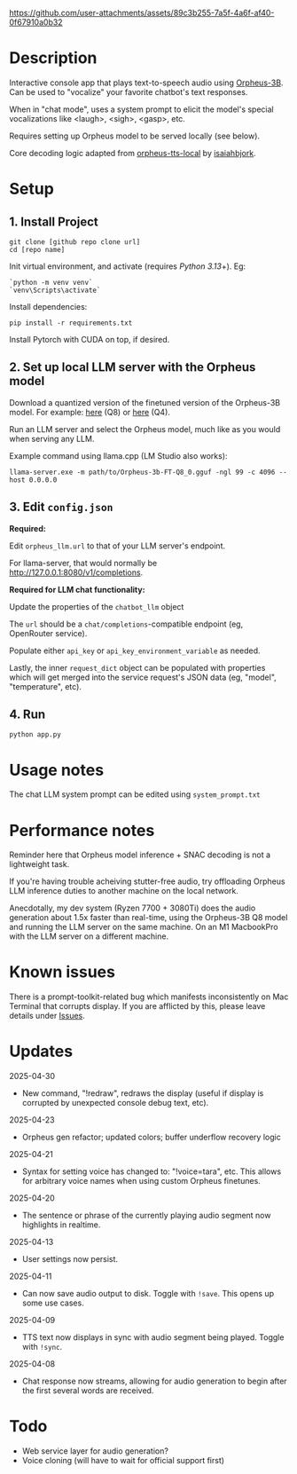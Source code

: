 https://github.com/user-attachments/assets/89c3b255-7a5f-4a6f-af40-0f67910a0b32

# Description

Interactive console app that plays text-to-speech audio using [Orpheus-3B](https://huggingface.co/canopylabs/orpheus-3b-0.1-ft). Can be used to "vocalize" your favorite chatbot's text responses. 

When in "chat mode", uses a system prompt to elicit the model's special vocalizations like \<laugh\>, \<sigh\>, \<gasp\>, etc.

Requires setting up Orpheus model to be served locally (see below). 

Core decoding logic adapted from [orpheus-tts-local](https://github.com/isaiahbjork/orpheus-tts-local) by [isaiahbjork](https://github.com/isaiahbjork).

# Setup

## 1. Install Project

    git clone [github repo clone url]
    cd [repo name]

Init virtual environment, and activate (requires *Python 3.13*+). Eg:

    `python -m venv venv`
    `venv\Scripts\activate`

Install dependencies:

    pip install -r requirements.txt

Install Pytorch with CUDA on top, if desired.

## 2. Set up local LLM server with the Orpheus model

Download a quantized version of the finetuned version of the Orpheus-3B model. For example: [here](https://huggingface.co/lex-au/Orpheus-3b-FT-Q8_0.gguf) (Q8) or [here](https://huggingface.co/isaiahbjork/orpheus-3b-0.1-ft-Q4_K_M-GGUF) (Q4).

Run an LLM server and select the Orpheus model, much like as you would when serving any LLM.

Example command using llama.cpp (LM Studio also works):

    llama-server.exe -m path/to/Orpheus-3b-FT-Q8_0.gguf -ngl 99 -c 4096 --host 0.0.0.0

## 3. Edit `config.json` 

**Required:**

Edit `orpheus_llm.url` to that of your LLM server's endpoint.

For llama-server, that would normally be http://127.0.0.1:8080/v1/completions.

**Required for LLM chat functionality:**

Update the properties of the `chatbot_llm` object

The `url` should be a `chat/completions`-compatible endpoint (eg, OpenRouter service). 

Populate either `api_key` or `api_key_environment_variable` as needed. 

Lastly, the inner `request_dict` object can be populated with properties which will get merged into the service request's JSON data (eg, "model", "temperature", etc). 

## 4. Run

    python app.py

# Usage notes

The chat LLM system prompt can be edited using `system_prompt.txt`

# Performance notes

Reminder here that Orpheus model inference + SNAC decoding is not a lightweight task. 

If you're having trouble acheiving stutter-free audio, try offloading Orpheus LLM inference duties to another machine on the local network.

Anecdotally, my dev system (Ryzen 7700 + 3080Ti) does the audio generation about 1.5x faster than real-time, using the Orpheus-3B Q8 model and running the LLM server on the same machine. On an M1 MacbookPro with the LLM server on a different machine.

# Known issues

There is a prompt-toolkit-related bug which manifests inconsistently on Mac Terminal that corrupts display. If you are afflicted by this, please leave details under [Issues](https://github.com/zeropointnine/tts-toy/issues). 

# Updates

2025-04-30

- New command, "!redraw", redraws the display (useful if display is corrupted by unexpected console debug text, etc).

2025-04-23

- Orpheus gen refactor; updated colors; buffer underflow recovery logic

2025-04-21

- Syntax for setting voice has changed to: "!voice=tara", etc. This allows for arbitrary voice names when using custom Orpheus finetunes.

2025-04-20

- The sentence or phrase of the currently playing audio segment now highlights in realtime.

2025-04-13

- User settings now persist.

2025-04-11

- Can now save audio output to disk. Toggle with `!save`. This opens up some use cases.

2025-04-09

- TTS text now displays in sync with audio segment being played. Toggle with `!sync`.

2025-04-08

- Chat response now streams, allowing for audio generation to begin after the first several words are received. 

# Todo

- Web service layer for audio generation?
- Voice cloning (will have to wait for official support first)
